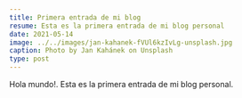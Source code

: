 ```yaml
---
title: Primera entrada de mi blog
resume: Esta es la primera entrada de mi blog personal
date: 2021-05-14
image: ../../images/jan-kahanek-fVUl6kzIvLg-unsplash.jpg
caption: Photo by Jan Kahánek on Unsplash
type: post
---
```


Hola mundo!. Esta es la primera entrada de mi blog personal.
